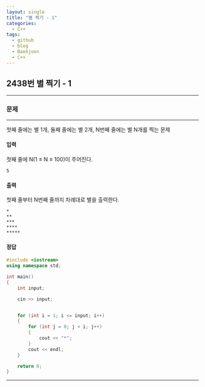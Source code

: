 ```yaml
---
layout: single
title: "별 찍기 - 1"
categories:
  - C++
tags:
  - github
  - blog
  - Baekjoon
  - C++
---
```

## 2438번 **별 찍기 - 1**
---

### 문제
---
  첫째 줄에는 별 1개, 둘째 줄에는 별 2개, N번째 줄에는 별 N개를 찍는 문제

#### 입력
첫째 줄에 N(1 ≤ N ≤ 100)이 주어진다.
```
5
```

#### 출력
첫째 줄부터 N번째 줄까지 차례대로 별을 출력한다.
```
*
**
***
****
*****
```

#### 정답
```c++
#include <iostream>
using namespace std;

int main()
{
	int input;

	cin >> input;


	for (int i = 1; i <= input; i++)
	{
		for (int j = 0; j < i; j++)
		{
			cout << "*";
		}
		cout << endl;
 	}

	return 0;
}
```

---
